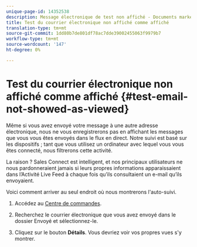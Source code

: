 ```yaml
---
unique-page-id: 14352538
description: Message électronique de test non affiché - Documents marketing - Documentation du produit
title: Test du courrier électronique non affiché comme affiché
translation-type: tm+mt
source-git-commit: 1dd80b7de801df78ac7dde39002455063f9979b7
workflow-type: tm+mt
source-wordcount: '147'
ht-degree: 0%

---
```



# Test du courrier électronique non affiché comme affiché {#test-email-not-showed-as-viewed}

Même si vous avez envoyé votre message à une autre adresse électronique, nous ne vous enregistrerons pas en affichant les messages que vous vous êtes envoyés dans le flux en direct. Notre suivi est basé sur les dispositifs ; tant que vous utilisez un ordinateur avec lequel vous vous êtes connecté, nous filtrerons cette activité.

La raison ? Sales Connect est intelligent, et nos principaux utilisateurs ne nous pardonneraient jamais si leurs propres informations apparaissaient dans l’Activité Live Feed à chaque fois qu’ils consultaient un e-mail qu’ils envoyaient.

Voici comment arriver au seul endroit où nous montrerons l&#39;auto-suivi.

1. Accédez au [Centre de commandes](https://toutapp.com/).

1. Recherchez le courrier électronique que vous avez envoyé dans le dossier Envoyé et sélectionnez-le.

1. Cliquez sur le bouton **Détails**. Vous devriez voir vos propres vues s&#39;y montrer.
